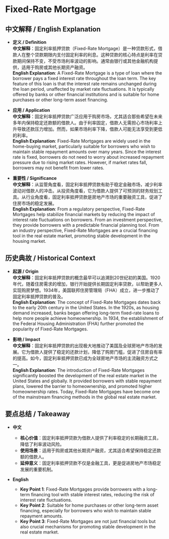 # Fixed-Rate Mortgage

## 中文解释 / English Explanation

* **定义 / Definition**  
  **中文解释**：固定利率抵押贷款（Fixed-Rate Mortgage）是一种贷款形式，借款人在整个贷款期限内支付固定利率的利息。这种贷款的核心特点是利率在贷款期间保持不变，不受市场利率波动的影响。通常由银行或其他金融机构提供，适用于购房或其他长期资产融资。  
  **English Explanation**: A Fixed-Rate Mortgage is a type of loan where the borrower pays a fixed interest rate throughout the loan term. The key feature of this loan is that the interest rate remains unchanged during the loan period, unaffected by market rate fluctuations. It is typically offered by banks or other financial institutions and is suitable for home purchases or other long-term asset financing.

* **应用 / Application**  
  **中文解释**：固定利率抵押贷款广泛应用于购房市场，尤其适合那些希望在未来多年内保持稳定还款额的借款人。由于利率固定，借款人无需担心市场利率上升导致还款压力增加。然而，如果市场利率下降，借款人可能无法享受到更低的利率。  
  **English Explanation**: Fixed-Rate Mortgages are widely used in the home-buying market, particularly suitable for borrowers who wish to maintain stable repayment amounts over many years. Since the interest rate is fixed, borrowers do not need to worry about increased repayment pressure due to rising market rates. However, if market rates fall, borrowers may not benefit from lower rates.

* **重要性 / Significance**  
  **中文解释**：从监管角度看，固定利率抵押贷款有助于稳定金融市场，减少利率波动对借款人的冲击。从投资角度看，它为借款人提供了可预测的财务规划工具。从行业角度看，固定利率抵押贷款是房地产市场的重要融资工具，促进了住房市场的稳定发展。  
  **English Explanation**: From a regulatory perspective, Fixed-Rate Mortgages help stabilize financial markets by reducing the impact of interest rate fluctuations on borrowers. From an investment perspective, they provide borrowers with a predictable financial planning tool. From an industry perspective, Fixed-Rate Mortgages are a crucial financing tool in the real estate market, promoting stable development in the housing market.

## 历史典故 / Historical Context

* **起源 / Origin**  
  **中文解释**：固定利率抵押贷款的概念最早可以追溯到20世纪初的美国。1920年代，随着住房需求的增加，银行开始提供长期固定利率贷款，以帮助更多人实现购房梦想。1934年，美国联邦住房管理局（FHA）成立，进一步推动了固定利率抵押贷款的普及。  
  **English Explanation**: The concept of Fixed-Rate Mortgages dates back to the early 20th century in the United States. In the 1920s, as housing demand increased, banks began offering long-term fixed-rate loans to help more people achieve homeownership. In 1934, the establishment of the Federal Housing Administration (FHA) further promoted the popularity of Fixed-Rate Mortgages.

* **影响 / Impact**  
  **中文解释**：固定利率抵押贷款的出现极大地推动了美国及全球房地产市场的发展。它为借款人提供了稳定的还款计划，降低了购房门槛，促进了住房自有率的提高。如今，固定利率抵押贷款已成为全球房地产市场的主流融资方式之一。  
  **English Explanation**: The introduction of Fixed-Rate Mortgages significantly boosted the development of the real estate market in the United States and globally. It provided borrowers with stable repayment plans, lowered the barrier to homeownership, and promoted higher homeownership rates. Today, Fixed-Rate Mortgages have become one of the mainstream financing methods in the global real estate market.

## 要点总结 / Takeaway

* **中文**  
  - **核心价值**：固定利率抵押贷款为借款人提供了利率稳定的长期融资工具，降低了利率波动风险。  
  - **使用场景**：适用于购房或其他长期资产融资，尤其适合希望保持稳定还款额的借款人。  
  - **延伸意义**：固定利率抵押贷款不仅是金融工具，更是促进房地产市场稳定发展的重要机制。

* **English**  
  - **Key Point 1**: Fixed-Rate Mortgages provide borrowers with a long-term financing tool with stable interest rates, reducing the risk of interest rate fluctuations.  
  - **Key Point 2**: Suitable for home purchases or other long-term asset financing, especially for borrowers who wish to maintain stable repayment amounts.  
  - **Key Point 3**: Fixed-Rate Mortgages are not just financial tools but also crucial mechanisms for promoting stable development in the real estate market.